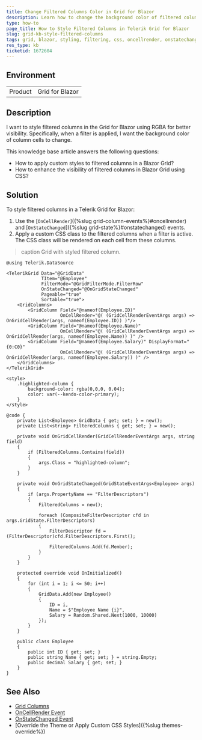 ```yaml
---
title: Change Filtered Columns Color in Grid for Blazor
description: Learn how to change the background color of filtered columns in the Telerik Grid for Blazor for better visibility using CSS.
type: how-to
page_title: How to Style Filtered Columns in Telerik Grid for Blazor
slug: grid-kb-style-filtered-columns
tags: grid, blazor, styling, filtering, css, oncellrender, onstatechanged
res_type: kb
ticketid: 1672604
---
```


## Environment

<table>
    <tbody>
        <tr>
            <td>Product</td>
            <td>Grid for Blazor</td>
        </tr>
    </tbody>
</table>

## Description

I want to style filtered columns in the Grid for Blazor using RGBA for better visibility. Specifically, when a filter is applied, I want the background color of column cells to change.

This knowledge base article answers the following questions:

* How to apply custom styles to filtered columns in a Blazor Grid?
* How to enhance the visibility of filtered columns in Blazor Grid using CSS?

## Solution

To style filtered columns in a Telerik Grid for Blazor: 

1. Use the [`OnCellRender`]({%slug grid-column-events%}#oncellrender) and [`OnStateChanged`]({%slug grid-state%}#onstatechanged) events.
2. Apply a custom CSS class to the filtered columns when a filter is active. The CSS class will be rendered on each cell from these columns.

>caption Grid with styled filtered column.

`````CSHTML
@using Telerik.DataSource

<TelerikGrid Data="@GridData"
             TItem="@Employee"
             FilterMode="@GridFilterMode.FilterRow"
             OnStateChanged="@OnGridStateChanged"
             Pageable="true"
             Sortable="true">
    <GridColumns>
        <GridColumn Field="@nameof(Employee.ID)"
                    OnCellRender="@( (GridCellRenderEventArgs args) => OnGridCellRender(args, nameof(Employee.ID)) )"/>
        <GridColumn Field="@nameof(Employee.Name)"
                    OnCellRender="@( (GridCellRenderEventArgs args) => OnGridCellRender(args, nameof(Employee.Name)) )" />
        <GridColumn Field="@nameof(Employee.Salary)" DisplayFormat="{0:C0}"
                    OnCellRender="@( (GridCellRenderEventArgs args) => OnGridCellRender(args, nameof(Employee.Salary)) )" />
    </GridColumns>
</TelerikGrid>

<style>
    .highlighted-column {
        background-color: rgba(0,0,0, 0.04);
        color: var(--kendo-color-primary);
    }
</style>

@code {
    private List<Employee> GridData { get; set; } = new();
    private List<string> FilteredColumns { get; set; } = new();

    private void OnGridCellRender(GridCellRenderEventArgs args, string field)
    {
        if (FilteredColumns.Contains(field))
        {
            args.Class = "highlighted-column";
        }
    }

    private void OnGridStateChanged(GridStateEventArgs<Employee> args)
    {
        if (args.PropertyName == "FilterDescriptors")
        {
            FilteredColumns = new();

            foreach (CompositeFilterDescriptor cfd in args.GridState.FilterDescriptors)
            {
                FilterDescriptor fd = (FilterDescriptor)cfd.FilterDescriptors.First();

                FilteredColumns.Add(fd.Member);
            }
        }
    }

    protected override void OnInitialized()
    {
        for (int i = 1; i <= 50; i++)
        {
            GridData.Add(new Employee()
            {
                ID = i,
                Name = $"Employee Name {i}",
                Salary = Random.Shared.Next(1000, 10000)
            });
        }
    }

    public class Employee
    {
        public int ID { get; set; }
        public string Name { get; set; } = string.Empty;
        public decimal Salary { get; set; }
    }
}
`````
## See Also

* [Grid Columns](https://docs.telerik.com/blazor-ui/components/grid/columns/bound)
* [OnCellRender Event](https://docs.telerik.com/blazor-ui/components/grid/columns/events)
* [OnStateChanged Event](https://docs.telerik.com/blazor-ui/components/grid/state#onstatechanged)
* [Override the Theme or Apply Custom CSS Styles]({%slug themes-override%})
